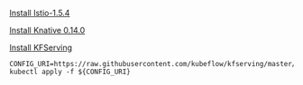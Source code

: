 [Install Istio-1.5.4](https://istio.io/docs/setup/getting-started/#download)

[Install Knative 0.14.0](https://knative.dev/docs/install/any-kubernetes-cluster/)

[Install KFServing](https://github.com/kubeflow/kfserving)

```TAG=v0.3.0
CONFIG_URI=https://raw.githubusercontent.com/kubeflow/kfserving/master/install/$TAG/kfserving.yaml
kubectl apply -f ${CONFIG_URI}
```

